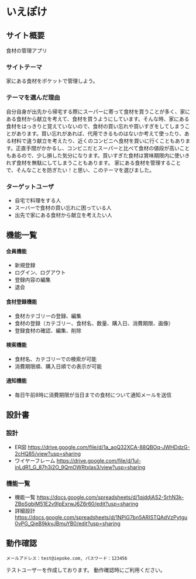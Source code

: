 # いえぽけ

## サイト概要
食材の管理アプリ

### サイトテーマ
家にある食材をポケットで管理しよう。<br>

### テーマを選んだ理由
自分自身が出先から帰宅する際にスーパーに寄って食材を買うことが多く、家にある食材から献立を考えて、食材を買うようにしています。そんな時、家にある食材をはっきりと覚えていないので、食材の買い忘れや買いすぎをしてしまうことがあります。買い忘れがあれば、代用できるものはないか考えて使ったり、ある材料で違う献立を考えたり、近くのコンビニへ食材を買いに行くこともあります。正直手間がかかるし、コンビニだとスーパーと比べて食材の値段が高いこともあるので、少し損した気分になります。買いすぎた食材は賞味期限内に使いきれず食材を無駄にしてしまうこともあります。
家にある食材を管理することで、そんなことを防ぎたい！と思い、このテーマを選びました。


### ターゲットユーザ
- 自宅で料理をする人<br>
- スーバーで食材の買い忘れに困っている人<br>
- 出先で家にある食材から献立を考えたい人

## 機能一覧

#### 会員機能
- 新規登録<br>
- ログイン、ログアウト<br>
- 登録内容の編集<br>
- 退会

#### 食材登録機能
- 食材カテゴリーの登録、編集<br>
- 食材の登録（カテゴリー、食材名、数量、購入日、消費期限、画像）<br>
- 登録食材の確認、編集、削除

#### 検索機能
- 食材名、カテゴリーでの検索が可能
- 消費期限順、購入日順での表示が可能

#### 通知機能
- 毎日午前8時に消費期限が当日までの食材について通知メールを送信

## 設計書

### 設計
- ER図
https://drive.google.com/file/d/1a_aoQ32XCA-88QBOq-JWHDdzG-2cHQ85/view?usp=sharing
- ワイヤーフレーム
https://drive.google.com/file/d/1ul-inLdR1_G_87h3i2O_9QmOWRtxlas3/view?usp=sharing


### 機能一覧
- 機能一覧
https://docs.google.com/spreadsheets/d/1qjddjAS2-5rhN3k-ZBpSgbiM51E2v9IpExrwJ6Z6r60/edit?usp=sharing
- 詳細設計
https://docs.google.com/spreadsheets/d/1NPiG7bn5ARISTQAdVzPytgu0vPG_QieB9kkvJBmuYB0/edit?usp=sharing

## 動作確認

`メールアドレス：test@iepoke.com, パスワード：123456`

テストユーザーを作成しております。
動作確認時にご利用ください。
